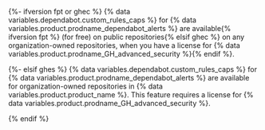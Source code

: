 {%- ifversion fpt or ghec %}
{% data variables.dependabot.custom_rules_caps %} for {% data variables.product.prodname_dependabot_alerts %} are available{% ifversion fpt %} (for free) on public repositories{% elsif ghec %} on any organization-owned repositories, when you have a license for {% data variables.product.prodname_GH_advanced_security %}{% endif %}.

{%- elsif ghes %}
{% data variables.dependabot.custom_rules_caps %} for {% data variables.product.prodname_dependabot_alerts %} are available for organization-owned repositories in {% data variables.product.product_name %}. This feature requires a license for {% data variables.product.prodname_GH_advanced_security %}.

{% endif %}
